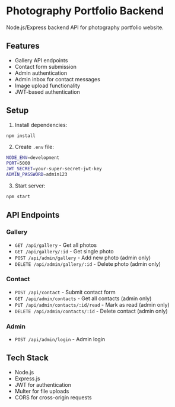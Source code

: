 # Photography Portfolio Backend

Node.js/Express backend API for photography portfolio website.

## Features

- Gallery API endpoints
- Contact form submission
- Admin authentication
- Admin inbox for contact messages
- Image upload functionality
- JWT-based authentication

## Setup

1. Install dependencies:
```bash
npm install
```

2. Create `.env` file:
```bash
NODE_ENV=development
PORT=5000
JWT_SECRET=your-super-secret-jwt-key
ADMIN_PASSWORD=admin123
```

3. Start server:
```bash
npm start
```

## API Endpoints

### Gallery
- `GET /api/gallery` - Get all photos
- `GET /api/gallery/:id` - Get single photo
- `POST /api/admin/gallery` - Add new photo (admin only)
- `DELETE /api/admin/gallery/:id` - Delete photo (admin only)

### Contact
- `POST /api/contact` - Submit contact form
- `GET /api/admin/contacts` - Get all contacts (admin only)
- `PUT /api/admin/contacts/:id/read` - Mark as read (admin only)
- `DELETE /api/admin/contacts/:id` - Delete contact (admin only)

### Admin
- `POST /api/admin/login` - Admin login

## Tech Stack

- Node.js
- Express.js
- JWT for authentication
- Multer for file uploads
- CORS for cross-origin requests